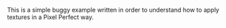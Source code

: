 This is a simple buggy example written in order to understand how to apply textures in a Pixel Perfect way.
